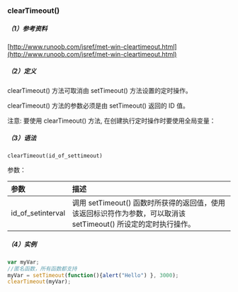 ### clearTimeout\(\)

##### （1）参考资料

[http://www.runoob.com/jsref/met-win-cleartimeout.html](http://www.runoob.com/jsref/met-win-cleartimeout.html)

##### （2）定义

clearTimeout\(\) 方法可取消由 setTimeout\(\) 方法设置的定时操作。

clearTimeout\(\) 方法的参数必须是由 setTimeout\(\) 返回的 ID 值。

注意: 要使用 clearTimeout\(\) 方法, 在创建执行定时操作时要使用全局变量：

##### （3）语法

```
clearTimeout(id_of_settimeout)
```

参数：

| 参数 | 描述 |
| :--- | :--- |
| id\_of\_setinterval | 调用 setTimeout\(\) 函数时所获得的返回值，使用该返回标识符作为参数，可以取消该 setTimeout\(\) 所设定的定时执行操作。 |

##### （4）实例

```js
var myVar;
//匿名函数，所有函数都支持
myVar = setTimeout(function(){alert("Hello") }, 3000);
clearTimeout(myVar);
```




